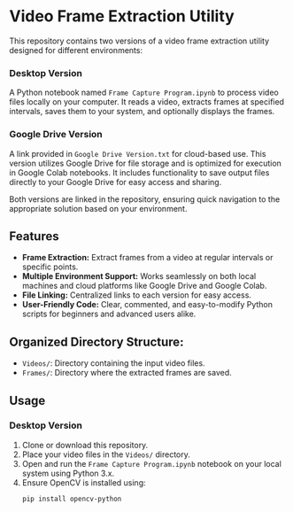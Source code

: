 # Video Frame Extraction Utility

This repository contains two versions of a video frame extraction utility designed for different environments:

### Desktop Version
A Python notebook named `Frame Capture Program.ipynb` to process video files locally on your computer. It reads a video, extracts frames at specified intervals, saves them to your system, and optionally displays the frames.

### Google Drive Version
A link provided in `Google Drive Version.txt` for cloud-based use. This version utilizes Google Drive for file storage and is optimized for execution in Google Colab notebooks. It includes functionality to save output files directly to your Google Drive for easy access and sharing.

Both versions are linked in the repository, ensuring quick navigation to the appropriate solution based on your environment.

## Features
- **Frame Extraction:** Extract frames from a video at regular intervals or specific points.
- **Multiple Environment Support:** Works seamlessly on both local machines and cloud platforms like Google Drive and Google Colab.
- **File Linking:** Centralized links to each version for easy access.
- **User-Friendly Code:** Clear, commented, and easy-to-modify Python scripts for beginners and advanced users alike.

## Organized Directory Structure:
- `Videos/`: Directory containing the input video files.
- `Frames/`: Directory where the extracted frames are saved.

## Usage

### Desktop Version
1. Clone or download this repository.
2. Place your video files in the `Videos/` directory.
3. Open and run the `Frame Capture Program.ipynb` notebook on your local system using Python 3.x.
4. Ensure OpenCV is installed using:
   ```bash
   pip install opencv-python
